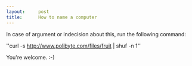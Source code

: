 ```yaml
---
layout:     post
title:      How to name a computer
---
```



In case of argument or indecision about this, run the following command:

''curl -s http://www.polibyte.com/files/fruit | shuf -n 1''

You're welcome. :-)


